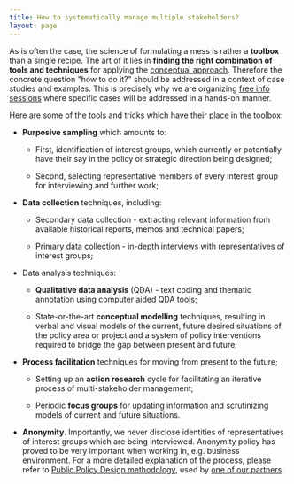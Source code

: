```yaml
---
title: How to systematically manage multiple stakeholders?
layout: page
---
```


As is often the case, the science of formulating a mess is rather a **toolbox** than a single recipe. The art of it lies in **finding the right combination of tools and techniques** for applying the <a href="{{ site.baseurl}}/content/what">conceptual approach</a>. Therefore the concrete question "how to do it?" should be addressed in a context of case studies and examples. This is precisely why we are organizing <a href="{{ site.baseurl}}#infosessions">free info sessions</a> where specific cases will be addressed in a hands-on manner.

Here are some of the tools and tricks which have their place in the toolbox:

* **Purposive sampling** which amounts to: 

	* First, identification of interest groups, which currently or potentially have their say in the policy or strategic direction being designed;
	
	* Second, selecting representative members of every interest group for interviewing and further work;

* **Data collection** techniques, including:
	
	* Secondary data collection - extracting relevant information from available historical reports, memos and technical papers;
	
	* Primary data collection - in-depth interviews with representatives of interest groups;

* Data analysis techniques:
	
	* **Qualitative data analysis** (QDA) - text coding and thematic annotation using computer aided QDA tools;
	
	* State-or-the-art **conceptual modelling** techniques, resulting in verbal and visual models of the current, future desired situations of the policy area or project and a system of policy interventions required to bridge the gap between present and future;

* **Process facilitation** techniques for moving from present to the future;

	* Setting up an **action research** cycle for facilitating an iterative process of multi-stakeholder management;

	* Periodic **focus groups** for updating information and scrutinizing models of current and future situations. 

* **Anonymity**. Importantly, we never disclose identities of representatives of interest groups which are being interviewed. Anonymity policy has proved to be very important when working in, e.g. business environment. For a more detailed explanation of the process, please refer to <a href="http://www.erc.lt/userfiles/about-public-policy-design-methodology.pdf">Public Policy Design methodology</a>, used by <a href="http://www.erc.lt/en">one of our partners</a>.